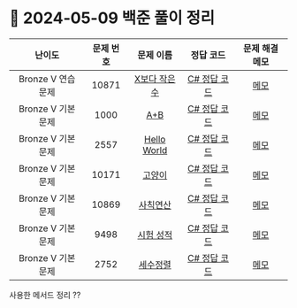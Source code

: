 # 📅 2024-05-09 백준 풀이 정리

| 난이도 | 문제 번호 | 문제 이름 | 정답 코드 | 문제 해결 메모 |
| :--: | :--: | :--: | :--: | :--: |
| Bronze V 연습 문제 | 10871 | [X보다 작은 수](https://www.acmicpc.net/problem/10871) | [C# 정답 코드](../../bojSolutions/2025-05-09/10871.cs) | [메모]() |
| Bronze V 기본 문제 | 1000 | [A+B](https://www.acmicpc.net/problem/1000) | [C# 정답 코드](../../bojSolutions/2025-05-09/1000.cs) | [메모]() |
| Bronze V 기본 문제 | 2557 | [Hello World](https://www.acmicpc.net/problem/2557) | [C# 정답 코드](../../bojSolutions/2025-05-09/2557.cs) | [메모]() |
| Bronze V 기본 문제 | 10171 | [고양이](https://www.acmicpc.net/problem/10171) | [C# 정답 코드](../../bojSolutions/2025-05-09/10171.cs) | [메모]() |
| Bronze V 기본 문제 | 10869 | [사칙연산](https://www.acmicpc.net/problem/10869) | [C# 정답 코드](../../bojSolutions/2025-05-09/10869.cs) | [메모]() |
| Bronze V 기본 문제 | 9498 | [시험 성적](https://www.acmicpc.net/problem/9498) | [C# 정답 코드](../../bojSolutions/2025-05-09/9498.cs) | [메모]() |
| Bronze V 기본 문제 | 2752 | [세수정렬](https://www.acmicpc.net/problem/2752) | [C# 정답 코드](../../bojSolutions/2025-05-09/2752.cs) | [메모]() |

사용한 메서드 정리
??
